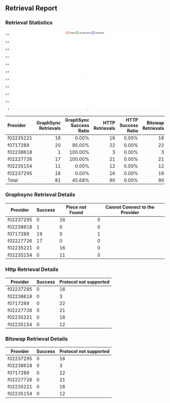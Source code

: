 ## Retrieval Report
### Retrieval Statistics
<img src="https://raw.githubusercontent.com/data-preservation-programs/filplus-checker-assets/main/filecoin-project/filecoin-plus-large-datasets/issues/2058/1689327890435.png"/>

| Provider  | GraphSync Retrievals | GraphSync Success Ratio | HTTP Retrievals | HTTP Success Ratio | Bitswap Retrievals | Bitswap Success Ratio |
| :-------- | -------------------: | ----------------------: | --------------: | -----------------: | -----------------: | --------------------: |
| f02235221 |                   16 |                   0.00% |              16 |              0.00% |                 16 |                 0.00% |
| f0717289  |                   20 |                  95.00% |              22 |              0.00% |                 22 |                 0.00% |
| f02238618 |                    1 |                 100.00% |               3 |              0.00% |                  3 |                 0.00% |
| f02227726 |                   17 |                 100.00% |              21 |              0.00% |                 21 |                 0.00% |
| f02235154 |                   11 |                   0.00% |              12 |              0.00% |                 12 |                 0.00% |
| f02237295 |                   16 |                   0.00% |              16 |              0.00% |                 16 |                 0.00% |
| Total     |                   81 |                  45.68% |              90 |              0.00% |                 90 |                 0.00% |

### Graphsync Retrieval Details
| Provider  | Success | Piece not Found | Cannot Connect to the Provider |
| --------- | ------- | --------------- | ------------------------------ |
| f02237295 | 0       | 16              | 0                              |
| f02238618 | 1       | 0               | 0                              |
| f0717289  | 19      | 0               | 1                              |
| f02227726 | 17      | 0               | 0                              |
| f02235221 | 0       | 16              | 0                              |
| f02235154 | 0       | 11              | 0                              |

### Http Retrieval Details
| Provider  | Success | Protocol not supported |
| --------- | ------- | ---------------------- |
| f02237295 | 0       | 16                     |
| f02238618 | 0       | 3                      |
| f0717289  | 0       | 22                     |
| f02227726 | 0       | 21                     |
| f02235221 | 0       | 16                     |
| f02235154 | 0       | 12                     |

### Bitswap Retrieval Details
| Provider  | Success | Protocol not supported |
| --------- | ------- | ---------------------- |
| f02237295 | 0       | 16                     |
| f02238618 | 0       | 3                      |
| f0717289  | 0       | 22                     |
| f02227726 | 0       | 21                     |
| f02235221 | 0       | 16                     |
| f02235154 | 0       | 12                     |
